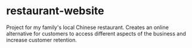 # restaurant-website
Project for my family's local Chinese restaurant. Creates an online alternative for customers to access different aspects of the business and increase customer retention.

